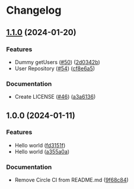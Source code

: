 # Changelog

## [1.1.0](https://github.com/tacascer-org/predix/compare/v1.0.0...v1.1.0) (2024-01-20)


### Features

* Dummy getUsers ([#50](https://github.com/tacascer-org/predix/issues/50)) ([2d0342b](https://github.com/tacascer-org/predix/commit/2d0342b2b07e7622fe3509fa2e48f54c2f3e29d1))
* User Repository ([#54](https://github.com/tacascer-org/predix/issues/54)) ([cf8e6a5](https://github.com/tacascer-org/predix/commit/cf8e6a54e1817d740f9139343751feeb27d86c43))


### Documentation

* Create LICENSE ([#46](https://github.com/tacascer-org/predix/issues/46)) ([a3a6136](https://github.com/tacascer-org/predix/commit/a3a6136421386675f61f1279f02b75bb12333914))

## 1.0.0 (2024-01-11)


### Features

* Hello world ([fd3151f](https://github.com/tacascer/predix/commit/fd3151f7bec356e06d28980e8dd9decd754ba6d8))
* Hello world ([a355a0a](https://github.com/tacascer/predix/commit/a355a0ae8cdebe40b03c5019aba7e8667cf3b9b0))


### Documentation

* Remove Circle CI from README.md ([9f68c84](https://github.com/tacascer/predix/commit/9f68c849e7b8b4791e1bf83ab97f175363e074cf))
